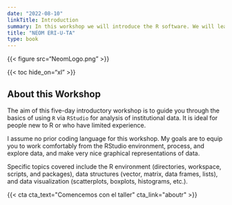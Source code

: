 ```yaml
---
date: "2022-08-10"
linkTitle: Introduction
summary: In this workshop we will introduce the R software. We will learn basic tools for data visualization and analysis. Finally, we will learn how to create automatic reports.
title: "NEOM ERI-U-TA"
type: book
---
```


{{< figure src=“NeomLogo.png” >}}

{{< toc hide_on=“xl” >}}

## About this Workshop

The aim of this five-day introductory workshop is to guide you through the basics of using `R` via `RStudio` for analysis of institutional data. It is ideal for people new to R or who have limited experience.

I assume no prior coding language for this workshop. My goals are to equip you to work comfortably from the RStudio environment, process, and explore data, and make very nice graphical representations of data.

Specific topics covered include the R environment (directories, workspace, scripts, and packages), data structures (vector, matrix, data frames, lists), and data visualization (scatterplots, boxplots, histograms, etc.).

{{< cta cta_text="Comencemos con el taller" cta_link="aboutr" >}}
